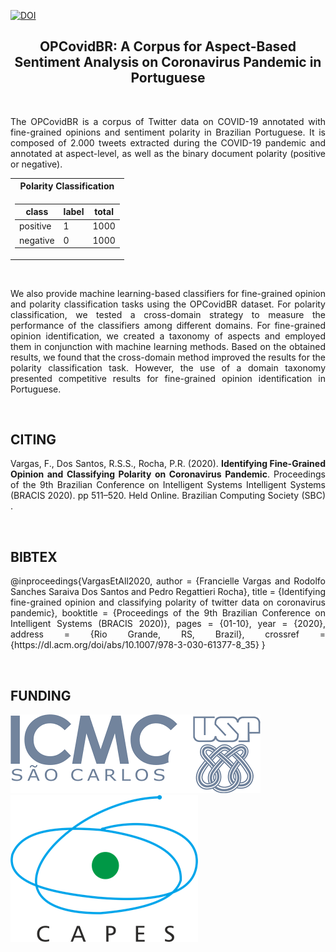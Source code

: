 [![DOI](https://zenodo.org/badge/DOI/10.5281/zenodo.10794040.svg)](https://doi.org/10.5281/zenodo.10794041)

<h2 align="center"> OPCovidBR: A Corpus for Aspect-Based Sentiment Analysis on Coronavirus Pandemic in Portuguese</h2>  
<br>
<p align="justify"> The OPCovidBR is a corpus of Twitter data on COVID-19 annotated with fine-grained opinions and sentiment polarity in Brazilian Portuguese. It is composed of 2.000 tweets extracted during the COVID-19 pandemic and annotated at aspect-level, as well as the binary document polarity (positive or negative). </p>


<div align="center">
<table> 
  <tr><th>Polarity Classification</th></tr>
<tr><td>

|class|label|total|
|--|--|--|  
|positive|1|1000| 
|negative|0|1000| 

</td></tr></table>
</div>

</br>
<p align="justify"> We also provide machine learning-based classifiers for fine-grained opinion and polarity classification tasks using the OPCovidBR dataset. For polarity classification, we tested a cross-domain strategy to measure the performance of the classifiers among different domains. For fine-grained opinion identification, we created a taxonomy of aspects and employed them in conjunction with machine learning methods. Based on the obtained results, we found that the cross-domain method improved the results for the polarity classification task. However, the use of a domain taxonomy presented competitive results for fine-grained opinion identification in Portuguese. </p>

<br>
<h2 align="left"> CITING </h2>
<p align="justify"> Vargas, F., Dos Santos, R.S.S., Rocha, P.R. (2020). <b>Identifying Fine-Grained Opinion and Classifying Polarity on Coronavirus Pandemic</b>. Proceedings of the 9th Brazilian Conference on Intelligent Systems Intelligent Systems (BRACIS 2020). pp 511–520. Held Online. Brazilian Computing Society (SBC) <https://dl.acm.org/doi/abs/10.1007/978-3-030-61377-8_35>. 
</p>

</br>

<h2 align="left"> BIBTEX </h2>
<p align="justify">
@inproceedings{VargasEtAll2020,
  author    = {Francielle Vargas and
               Rodolfo Sanches Saraiva Dos Santos and
               Pedro Regattieri Rocha},
  title     = {Identifying fine-grained opinion and classifying polarity of twitter data on coronavirus pandemic},
  booktitle = {Proceedings of the 9th Brazilian Conference on Intelligent Systems (BRACIS 2020)},
  pages     = {01-10},
  year      = {2020},
  address   = {Rio Grande, RS, Brazil},
  crossref  = {https://dl.acm.org/doi/abs/10.1007/978-3-030-61377-8_35}
}
</p>

</br>

<h2 align="left"> FUNDING </h2>

![SSC-logo-300x171](https://github.com/franciellevargas/franciellevargas.github.io/blob/bf14bd4049c2bb7a56b30eaca5e26804f491ed89/img/icmc-logo.png)
![SSC-logo-300x171](https://github.com/franciellevargas/franciellevargas.github.io/blob/bf14bd4049c2bb7a56b30eaca5e26804f491ed89/img/capes-logo.png)



</br>



